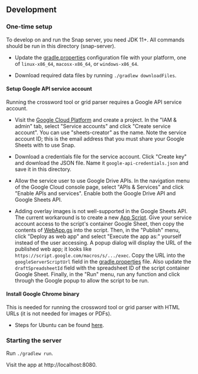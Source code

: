 ## Development

### One-time setup

To develop on and run the Snap server, you need JDK 11+. All commands should be run in this directory (snap-server).

- Update the [gradle.properties](gradle.properties) configuration file with your platform, one of `linux-x86_64`, `macosx-x86_64`, or `windows-x86_64`.

- Download required data files by running `./gradlew downloadFiles`.

#### Setup Google API service account

Running the crossword tool or grid parser requires a Google API service account.

- Visit the [Google Cloud Platform](https://console.cloud.google.com/home) and create a project. In the "IAM & admin" tab, select "Service accounts" and click "Create service account". You can use "sheets-creator" as the name. Note the service account ID; this is the email address that you must share your Google Sheets with to use Snap.

- Download a credentials file for the service account. Click "Create key" and download the JSON file. Name it `google-api-credentials.json` and save it in this directory.

- Allow the service user to use Google Drive APIs. In the navigation menu of the Google Cloud console page, select "APIs & Services" and click "Enable APIs and services". Enable both the Google Drive API and Google Sheets API.

- Adding overlay images is not well-supported in the Google Sheets API. The current workaround is to create a new [App Script](http://script.google.com). Give your service account access to the script's container Google Sheet, then copy the contents of [WebApp.gs](WebApp.gs) into the script. Then, in the "Publish" menu, click "Deploy as web app" and select "Execute the app as:" yourself instead of the user accessing. A popup dialog will display the URL of the published web app; it looks like `https://script.google.com/macros/s/.../exec`. Copy the URL into the `googleServerScriptUrl` field in the [gradle.properties](gradle.properties) file. Also update the `draftSpreadsheetId` field with the spreadsheet ID of the script container Google Sheet. Finally, in the "Run" menu, run any function and click through the Google popup to allow the script to be run.

#### Install Google Chrome binary

This is needed for running the crossword tool or grid parser with HTML URLs (it is not needed for images or PDFs).

- Steps for Ubuntu can be found [here](https://blog.softhints.com/ubuntu-16-04-server-install-headless-google-chrome/).

### Starting the server

Run `./gradlew run`.

Visit the app at http://localhost:8080.

